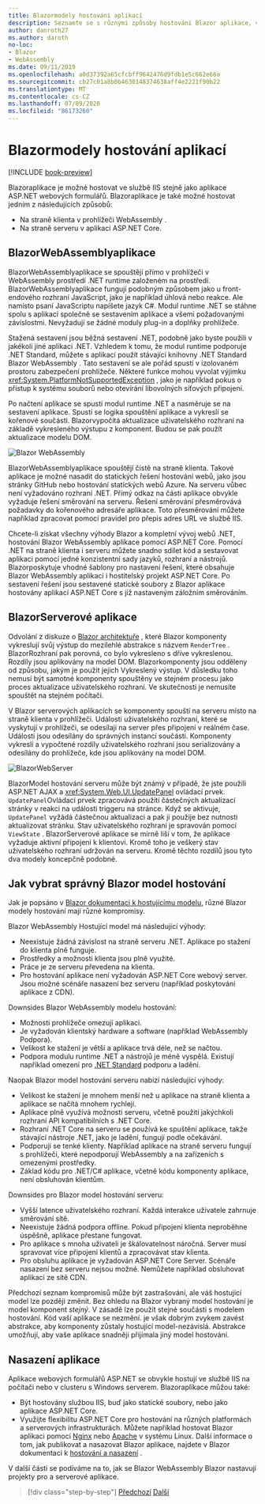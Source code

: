 ```yaml
---
title: Blazormodely hostování aplikací
description: Seznamte se s různými způsoby hostování Blazor aplikace, včetně prohlížeče v systému WebAssembly nebo na serveru.
author: danroth27
ms.author: daroth
no-loc:
- Blazor
- WebAssembly
ms.date: 09/11/2019
ms.openlocfilehash: a0d37392a65cfcbff9642476d9fdb1e5c662e66a
ms.sourcegitcommit: cb27c01a8b0b4630148374638aff4e2221f90b22
ms.translationtype: MT
ms.contentlocale: cs-CZ
ms.lasthandoff: 07/09/2020
ms.locfileid: "86173260"
---
```

# <a name="blazor-app-hosting-models"></a>Blazormodely hostování aplikací

[!INCLUDE [book-preview](../../../includes/book-preview.md)]

Blazoraplikace je možné hostovat ve službě IIS stejně jako aplikace ASP.NET webových formulářů. Blazoraplikace je také možné hostovat jedním z následujících způsobů:

- Na straně klienta v prohlížeči WebAssembly .
- Na straně serveru v aplikaci ASP.NET Core.

## <a name="blazor-webassembly-apps"></a>BlazorWebAssemblyaplikace

BlazorWebAssemblyaplikace se spouštějí přímo v prohlížeči v WebAssembly prostředí .NET runtime založeném na prostředí. BlazorWebAssemblyaplikace fungují podobným způsobem jako u front-endového rozhraní JavaScript, jako je například úhlová nebo reakce. Ale namísto psaní JavaScriptu napíšete jazyk C#. Modul runtime .NET se stáhne spolu s aplikací společně se sestavením aplikace a všemi požadovanými závislostmi. Nevyžadují se žádné moduly plug-in a doplňky prohlížeče.

Stažená sestavení jsou běžná sestavení .NET, podobně jako byste použili v jakékoli jiné aplikaci .NET. Vzhledem k tomu, že modul runtime podporuje .NET Standard, můžete s aplikací použít stávající knihovny .NET Standard Blazor WebAssembly . Tato sestavení se ale pořád spustí v izolovaném prostoru zabezpečení prohlížeče. Některé funkce mohou vyvolat výjimku <xref:System.PlatformNotSupportedException> , jako je například pokus o přístup k systému souborů nebo otevírání libovolných síťových připojení.

Po načtení aplikace se spustí modul runtime .NET a nasměruje se na sestavení aplikace. Spustí se logika spouštění aplikace a vykreslí se kořenové součásti. Blazorvypočítá aktualizace uživatelského rozhraní na základě vykresleného výstupu z komponent. Budou se pak použít aktualizace modelu DOM.

![Blazor WebAssembly](media/hosting-models/blazor-webassembly.png)

BlazorWebAssemblyaplikace spouštějí čistě na straně klienta. Takové aplikace je možné nasadit do statických řešení hostování webů, jako jsou stránky GitHub nebo hostování statických webů Azure. Na serveru vůbec není vyžadováno rozhraní .NET. Přímý odkaz na části aplikace obvykle vyžaduje řešení směrování na serveru. Řešení směrování přesměrovává požadavky do kořenového adresáře aplikace. Toto přesměrování můžete například zpracovat pomocí pravidel pro přepis adres URL ve službě IIS.

Chcete-li získat všechny výhody Blazor a kompletní vývoj webů .NET, hostování Blazor WebAssembly aplikace pomocí ASP.NET Core. Pomocí .NET na straně klienta i serveru můžete snadno sdílet kód a sestavovat aplikaci pomocí jedné konzistentní sady jazyků, rozhraní a nástrojů. Blazorposkytuje vhodné šablony pro nastavení řešení, které obsahuje Blazor WebAssembly aplikaci i hostitelský projekt ASP.NET Core. Po sestavení řešení jsou sestavené statické soubory z Blazor aplikace hostovány aplikací ASP.NET Core s již nastaveným záložním směrováním.

## <a name="blazor-server-apps"></a>BlazorServerové aplikace

Odvolání z diskuze o [ Blazor architektuře](architecture-comparison.md#blazor) , které Blazor komponenty vykreslují svůj výstup do mezilehlé abstrakce s názvem `RenderTree` . BlazorRozhraní pak porovná, co bylo vykresleno s dříve vykreslenou. Rozdíly jsou aplikovány na model DOM. Blazorkomponenty jsou odděleny od způsobu, jakým je použit jejich Vykreslený výstup. V důsledku toho nemusí být samotné komponenty spouštěny ve stejném procesu jako proces aktualizace uživatelského rozhraní. Ve skutečnosti je nemusíte spouštět na stejném počítači.

V Blazor serverových aplikacích se komponenty spouští na serveru místo na straně klienta v prohlížeči. Události uživatelského rozhraní, které se vyskytují v prohlížeči, se odesílají na server přes připojení v reálném čase. Události jsou odesílány do správných instancí součásti. Komponenty vykreslí a vypočtené rozdíly uživatelského rozhraní jsou serializovány a odesílány do prohlížeče, kde jsou aplikovány na model DOM.

![BlazorWebServer](media/hosting-models/blazor-server.png)

BlazorModel hostování serveru může být známý v případě, že jste použili ASP.NET AJAX a <xref:System.Web.UI.UpdatePanel> ovládací prvek. `UpdatePanel`Ovládací prvek zpracovává použití částečných aktualizací stránky v reakci na události triggeru na stránce. Když se aktivuje, `UpdatePanel` vyžádá částečnou aktualizaci a pak ji použije bez nutnosti aktualizovat stránku. Stav uživatelského rozhraní je spravován pomocí `ViewState` . BlazorServerové aplikace se mírně liší v tom, že aplikace vyžaduje aktivní připojení k klientovi. Kromě toho je veškerý stav uživatelského rozhraní udržován na serveru. Kromě těchto rozdílů jsou tyto dva modely koncepčně podobné.

## <a name="how-to-choose-the-right-blazor-hosting-model"></a>Jak vybrat správný Blazor model hostování

Jak je popsáno v [ Blazor dokumentaci k hostujícímu modelu](/aspnet/core/blazor/hosting-models), různé Blazor modely hostování mají různé kompromisy.

Blazor WebAssembly Hostující model má následující výhody:

- Neexistuje žádná závislost na straně serveru .NET. Aplikace po stažení do klienta plně funguje.
- Prostředky a možnosti klienta jsou plně využité.
- Práce je ze serveru převedena na klienta.
- Pro hostování aplikace není vyžadován ASP.NET Core webový server. Jsou možné scénáře nasazení bez serveru (například poskytování aplikace z CDN).

Downsides Blazor WebAssembly modelu hostování:

- Možnosti prohlížeče omezují aplikaci.
- Je vyžadován klientský hardware a software (například WebAssembly Podpora).
- Velikost ke stažení je větší a aplikace trvá déle, než se načtou.
- Podpora modulu runtime .NET a nástrojů je méně vyspělá. Existují například omezení pro [.NET Standard](../../standard/net-standard.md) podporu a ladění.

Naopak Blazor model hostování serveru nabízí následující výhody:

- Velikost ke stažení je mnohem menší než u aplikace na straně klienta a aplikace se načítá mnohem rychleji.
- Aplikace plně využívá možnosti serveru, včetně použití jakýchkoli rozhraní API kompatibilních s .NET Core.
- Rozhraní .NET Core na serveru se používá ke spuštění aplikace, takže stávající nástroje .NET, jako je ladění, fungují podle očekávání.
- Podporují se tenké klienty. Například aplikace na straně serveru fungují s prohlížeči, které nepodporují WebAssembly a na zařízeních s omezenými prostředky.
- Základ kódu pro .NET/C# aplikace, včetně kódu komponenty aplikace, není obsluhován klientům.

Downsides pro Blazor model hostování serveru:

- Vyšší latence uživatelského rozhraní. Každá interakce uživatele zahrnuje směrování sítě.
- Neexistuje žádná podpora offline. Pokud připojení klienta neproběhne úspěšně, aplikace přestane fungovat.
- Pro aplikace s mnoha uživateli je škálovatelnost náročná. Server musí spravovat více připojení klientů a zpracovávat stav klienta.
- Pro obsluhu aplikace je vyžadován ASP.NET Core Server. Scénáře nasazení bez serveru nejsou možné. Nemůžete například obsluhovat aplikaci ze sítě CDN.

Předchozí seznam kompromisů může být zastrašování, ale váš hostující model lze později změnit. Bez ohledu na Blazor vybraný model hostování je model komponent *stejný*. V zásadě lze použít stejné součásti s modelem hostování. Kód vaší aplikace se nezmění. je však dobrým zvykem zavést abstrakce, aby komponenty zůstaly hostující model-nezávislá. Abstrakce umožňují, aby vaše aplikace snadněji přijímala jiný model hostování.

## <a name="deploy-your-app"></a>Nasazení aplikace

Aplikace webových formulářů ASP.NET se obvykle hostují ve službě IIS na počítači nebo v clusteru s Windows serverem. Blazoraplikace můžou také:

- Být hostovány službou IIS, buď jako statické soubory, nebo jako aplikace ASP.NET Core.
- Využijte flexibilitu ASP.NET Core pro hostování na různých platformách a serverových infrastrukturách. Můžete například hostovat Blazor aplikaci pomocí [Nginx](/aspnet/core/host-and-deploy/linux-nginx) nebo [Apache](/aspnet/core/host-and-deploy/linux-apache) v systému Linux. Další informace o tom, jak publikovat a nasazovat Blazor aplikace, najdete v Blazor dokumentaci k [hostování a nasazení](/aspnet/core/host-and-deploy/blazor/) .

V další části se podíváme na to, jak se Blazor WebAssembly Blazor nastavují projekty pro a serverové aplikace.

>[!div class="step-by-step"]
>[Předchozí](architecture-comparison.md) 
> [Další](project-structure.md)

